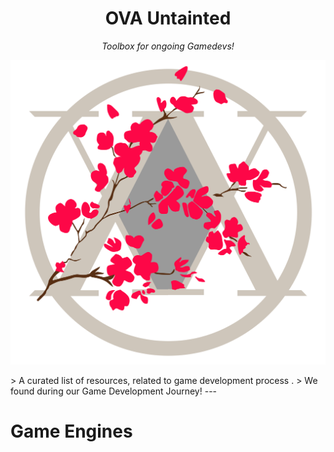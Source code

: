 <h1 align="center">OVA Untainted</h1>
<p align="center"><i>Toolbox for ongoing Gamedevs!</i></p>

<p align="center">
  <img src="image/OVA.png" alt="Demo" width="600"/>
</p>
> A curated list of  resources, related to game development process .
> We found during our Game Development Journey!
--- 




# Game Engines